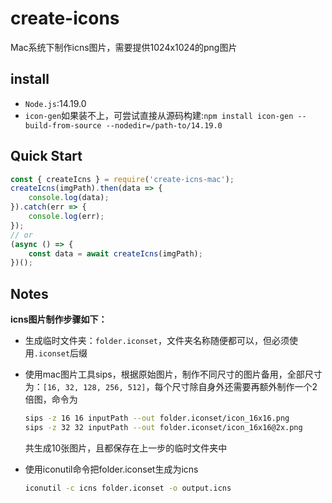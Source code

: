 # create-icons

Mac系统下制作icns图片，需要提供1024x1024的png图片

## install

- `Node.js`:14.19.0
- `icon-gen`如果装不上，可尝试直接从源码构建:`npm install icon-gen --build-from-source --nodedir=/path-to/14.19.0`

## Quick Start

```js
const { createIcns } = require('create-icns-mac');
createIcns(imgPath).then(data => {
    console.log(data);
}).catch(err => {
    console.log(err);
});
// or
(async () => {
    const data = await createIcns(imgPath);
})();
```

## Notes  

**icns图片制作步骤如下：**  

- 生成临时文件夹：`folder.iconset`，文件夹名称随便都可以，但必须使用`.iconset`后缀
- 使用mac图片工具sips，根据原始图片，制作不同尺寸的图片备用，全部尺寸为：`[16, 32, 128, 256, 512]`，每个尺寸除自身外还需要再额外制作一个2倍图，命令为

  ```bash
  sips -z 16 16 inputPath --out folder.iconset/icon_16x16.png
  sips -z 32 32 inputPath --out folder.iconset/icon_16x16@2x.png
  ```

  共生成10张图片，且都保存在上一步的临时文件夹中
- 使用iconutil命令把folder.iconset生成为icns

  ```bash
  iconutil -c icns folder.iconset -o output.icns
  ```
